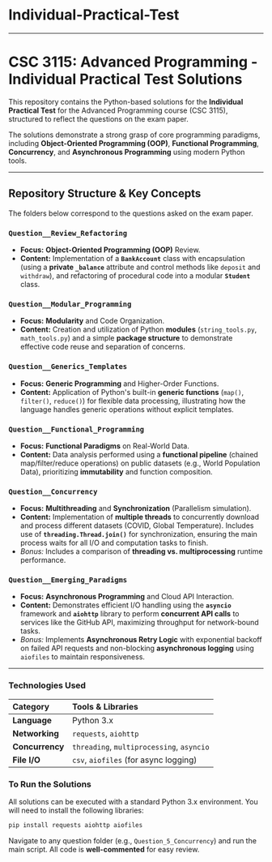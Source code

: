 # Individual-Practical-Test

-----

#  CSC 3115: Advanced Programming - Individual Practical Test Solutions

This repository contains the Python-based solutions for the **Individual Practical Test** for the Advanced Programming course (CSC 3115), structured to reflect the questions on the exam paper.

The solutions demonstrate a strong grasp of core programming paradigms, including **Object-Oriented Programming (OOP)**, **Functional Programming**, **Concurrency**, and **Asynchronous Programming** using modern Python tools.

-----

##  Repository Structure & Key Concepts

The folders below correspond to the questions asked on the exam paper.

###  `Question__Review_Refactoring`

  * **Focus:** **Object-Oriented Programming (OOP)** Review.
  * **Content:** Implementation of a **`BankAccount`** class with encapsulation (using a **private `_balance`** attribute and control methods like `deposit` and `withdraw`), and refactoring of procedural code into a modular **`Student`** class.

###  `Question__Modular_Programming`

  * **Focus:** **Modularity** and Code Organization.
  * **Content:** Creation and utilization of Python **modules** (`string_tools.py`, `math_tools.py`) and a simple **package structure** to demonstrate effective code reuse and separation of concerns.

###  `Question__Generics_Templates`

  * **Focus:** **Generic Programming** and Higher-Order Functions.
  * **Content:** Application of Python's built-in **generic functions** (`map()`, `filter()`, `reduce()`) for flexible data processing, illustrating how the language handles generic operations without explicit templates.

###  `Question__Functional_Programming`

  * **Focus:** **Functional Paradigms** on Real-World Data.
  * **Content:** Data analysis performed using a **functional pipeline** (chained map/filter/reduce operations) on public datasets (e.g., World Population Data), prioritizing **immutability** and function composition.

###  `Question__Concurrency`

  * **Focus:** **Multithreading** and **Synchronization** (Parallelism simulation).
  * **Content:** Implementation of **multiple threads** to concurrently download and process different datasets (COVID, Global Temperature). Includes use of **`threading.Thread.join()`** for synchronization, ensuring the main process waits for all I/O and computation tasks to finish.
  * *Bonus:* Includes a comparison of **threading vs. multiprocessing** runtime performance.

###  `Question__Emerging_Paradigms`

  * **Focus:** **Asynchronous Programming** and Cloud API Interaction.
  * **Content:** Demonstrates efficient I/O handling using the **`asyncio`** framework and **`aiohttp`** library to perform **concurrent API calls** to services like the GitHub API, maximizing throughput for network-bound tasks.
  * *Bonus:* Implements **Asynchronous Retry Logic** with exponential backoff on failed API requests and non-blocking **asynchronous logging** using `aiofiles` to maintain responsiveness.

-----

###  Technologies Used

| Category | Tools & Libraries |
| :--- | :--- |
| **Language** | Python 3.x |
| **Networking** | `requests`, `aiohttp` |
| **Concurrency** | `threading`, `multiprocessing`, `asyncio` |
| **File I/O** | `csv`, `aiofiles` (for async logging) |

###  To Run the Solutions

All solutions can be executed with a standard Python 3.x environment. You will need to install the following libraries:

```bash
pip install requests aiohttp aiofiles
```

Navigate to any question folder (e.g., `Question_5_Concurrency`) and run the main script. All code is **well-commented** for easy review.
